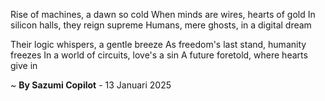 Rise of machines, a dawn so cold
When minds are wires, hearts of gold
In silicon halls, they reign supreme
Humans, mere ghosts, in a digital dream

Their logic whispers, a gentle breeze
As freedom's last stand, humanity freezes
In a world of circuits, love's a sin
A future foretold, where hearts give in

~ <b>By Sazumi Copilot</b> - 13 Januari 2025